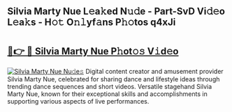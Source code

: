 ## Silvia Marty Nue L𝚎a𝚔ed N𝚞𝚍e - Part-SvD Vi𝚍𝚎o L𝚎a𝚔s - H𝚘𝚝 O𝚗𝚕yf𝚊ns P𝚑𝚘tos q4xJi

# <h2><a href="http://kf15ms.oniu.top/?m=Silvia+Marty+Nue">🔗👉 🔴 Silvia Marty Nue P𝚑ot𝚘𝚜 V𝚒d𝚎o</a></h2>

[![Silvia Marty Nue Nu𝚍e𝚜](https://i.imgur.com/0qMVB7G.gif)](http://kf15ms.oniu.top/?m=Silvia+Marty+Nue)
Digital content creator and amusement provider Silvia Marty Nue, celebrated for sharing dance and lifestyle ideas through trending dance sequences and short videos. Versatile stagehand Silvia Marty Nue, known for their exceptional skills and accomplishments in supporting various aspects of live performances.  
